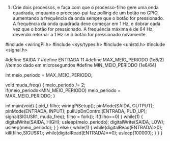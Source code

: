 1. Crie dois processos, e faça com que o processo-filho gere uma onda quadrada, enquanto o processo-pai faz polling de um botão
no GPIO, aumentando a frequência da onda sempre que o botão for pressionado. A frequência da onda quadrada deve começar em 1 Hz,
e dobrar cada vez que o botão for pressionado. A frequência máxima é de 64 Hz, devendo retornar a 1 Hz se o botão for 
pressionado novamente.


#include <wiringPi.h>
#include <sys/types.h>
#include <unistd.h>
#include <signal.h>

#define SAIDA 7
#define ENTRADA 11
#define MAX_MEIO_PERIODO (1e6/2) //tempo dado em microsegundos
#define MIN_MEIO_PERIODO (1e6/64)

int meio_periodo = MAX_MEIO_PERIODO;

void muda_freq()
{
	meio_periodo /= 2;
	if(meio_periodo<MIN_MEIO_PERIODO)
		meio_periodo = MAX_MEIO_PERIODO;
}

int main(void)
{
	pid_t filho;
	wiringPiSetup();
	pinMode(SAIDA, OUTPUT);
	pinMode(ENTRADA, INPUT);
	pullUpDnControl(ENTRADA, PUD_UP);
	signal(SIGUSR1, muda_freq);
	filho = fork();
	if(filho==0)
	{
		while(1)
		{
			digitalWrite(SAIDA, HIGH);
			usleep(meio_periodo);
			digitalWrite(SAIDA, LOW);
			usleep(meio_periodo);
		}
	}
	else
	{
		while(1)
		{
			while(digitalRead(ENTRADA)>0);
			kill(filho,SIGUSR1);
			while(digitalRead(ENTRADA)==0);
			usleep(100000);
		}
	}
}
